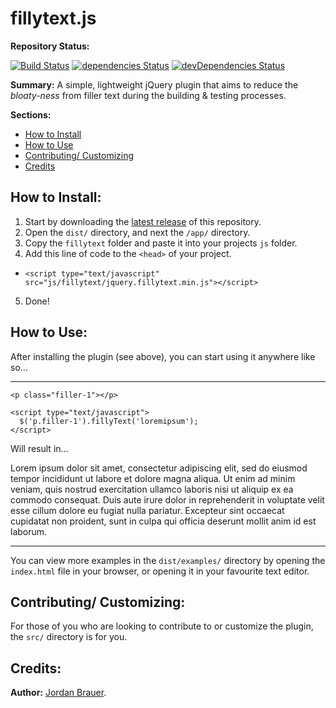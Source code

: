 # fillytext.js

__Repository Status:__

[![Build Status](https://travis-ci.org/jordanbrauer/filly-text.svg?branch=master)](https://travis-ci.org/jordanbrauer/filly-text) <!-- [![codecov](https://codecov.io/gh/jordanbrauer/filly-text/branch/master/graph/badge.svg)](https://codecov.io/gh/jordanbrauer/filly-text) -->
 [![dependencies Status](https://david-dm.org/jordanbrauer/filly-text/status.svg)](https://david-dm.org/jordanbrauer/filly-text) [![devDependencies Status](https://david-dm.org/jordanbrauer/filly-text/dev-status.svg)](https://david-dm.org/jordanbrauer/filly-text?type=dev)

__Summary:__ A simple, lightweight jQuery plugin that aims to reduce the _bloaty-ness_ from filler text during the building &amp; testing processes.

__Sections:__
* [How to Install](#how-to-install)
* [How to Use](#how-to-use)
* [Contributing/ Customizing](#contributing-customizing)
* [Credits](#credits)

## How to Install:

1. Start by downloading the [latest release](https://github.com/jordanbrauer/filly-text/releases) of this repository.
2. Open the `dist/` directory, and next the `/app/` directory.
3. Copy the `fillytext` folder and paste it into your projects `js` folder.
4. Add this line of code to the `<head>` of your project.
  - `<script type="text/javascript" src="js/fillytext/jquery.fillytext.min.js"></script>`
5. Done!

## How to Use:

After installing the plugin (see above), you can start using it anywhere like so...

---

```
<p class="filler-1"></p>

<script type="text/javascript">
  $('p.filler-1').fillyText('loremipsum');
</script>
```

Will result in...

Lorem ipsum dolor sit amet, consectetur adipiscing elit, sed do eiusmod tempor incididunt ut labore et dolore magna aliqua. Ut enim ad minim veniam, quis nostrud exercitation ullamco laboris nisi ut aliquip ex ea commodo consequat. Duis aute irure dolor in reprehenderit in voluptate velit esse cillum dolore eu fugiat nulla pariatur. Excepteur sint occaecat cupidatat non proident, sunt in culpa qui officia deserunt mollit anim id est laborum.

---

You can view more examples in the `dist/examples/` directory by opening the `index.html` file in your browser, or opening it in your favourite text editor.

## Contributing/ Customizing:

For those of you who are looking to contribute to or customize the plugin, the `src/` directory is for you.

## Credits:

__Author:__ [Jordan Brauer](https://twitter.com/jordbrauer).

